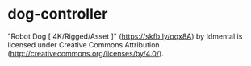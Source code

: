 # dog-controller
 
"Robot Dog [ 4K/Rigged/Asset ]" (https://skfb.ly/oqx8A) by Idmental is licensed under Creative Commons Attribution (http://creativecommons.org/licenses/by/4.0/).
